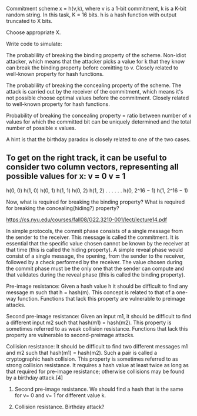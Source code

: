 Commitment scheme x = h(v,k), where v is a 1-bit commitment, k is a K-bit random string. In this task, K = 16 bits.
h is a hash function with output truncated to X bits. 

Choose appropriate X. 

Write code to simulate: 

The probablility of breaking the binding property of the scheme. Non-idiot attacker, which means that the attacker picks a value for k that they know can break the binding property before comitting to v. Closely related to well-known property for hash functions. 

The probablility of breaking the concealing property of the scheme. The attack is carried out by the receiver of the commitment, which means it's not possible choose optimal values before the commitment. Closely related to well-known property for hash functions. 

Probability of breaking the concealing property = ratio between number of x values for which the committed bit can be uniquely determined and the total number of possible x values.

A hint is that the birthday paradox is closely related to one of the two cases.

To get on the right track, it can be useful to consider two column vectors, representing all possible
values for x:
v = 0          v = 1
----------------------
h(0, 0)        h(1, 0)
h(0, 1)        h(1, 1)
h(0, 2)        h(1, 2)
          .
          .
          .
          .
          .
          .
h(0, 2^16 − 1) h(1, 2^16 − 1)

Now, what is required for breaking the binding property? What is required for breaking the concealing(hiding?)
property?


https://cs.nyu.edu/courses/fall08/G22.3210-001/lect/lecture14.pdf 

In simple protocols, the commit phase consists of a single message from the sender to the receiver. This message is called the commitment. It is essential that the specific value chosen cannot be known by the receiver at that time (this is called the hiding property). A simple reveal phase would consist of a single message, the opening, from the sender to the receiver, followed by a check performed by the receiver. The value chosen during the commit phase must be the only one that the sender can compute and that validates during the reveal phase (this is called the binding property).


Pre-image resistance:
Given a hash value h it should be difficult to find any message m such that h = hash(m). This concept is related to that of a one-way function. Functions that lack this property are vulnerable to preimage attacks.

Second pre-image resistance:
Given an input m1, it should be difficult to find a different input m2 such that hash(m1) = hash(m2). This property is sometimes referred to as weak collision resistance. Functions that lack this property are vulnerable to second-preimage attacks.

Collision resistance: 
It should be difficult to find two different messages m1 and m2 such that hash(m1) = hash(m2). Such a pair is called a cryptographic hash collision. This property is sometimes referred to as strong collision resistance. It requires a hash value at least twice as long as that required for pre-image resistance; otherwise collisions may be found by a birthday attack.[4]


1. Second pre-image resistance. We should find a hash that is the same for v= 0 and v= 1 for different value k. 

2. Collision resistance. Birthday attack? 


